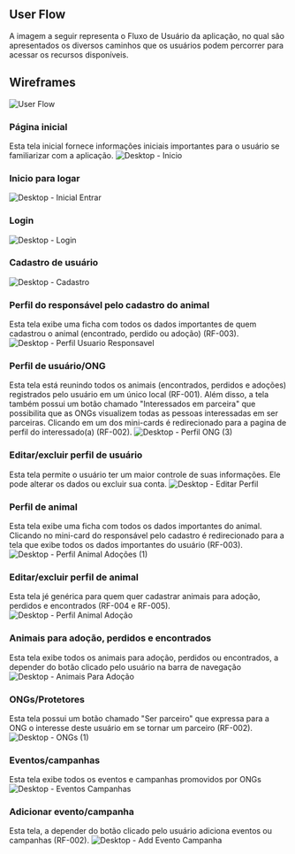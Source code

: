 ## User Flow

A imagem a seguir representa o Fluxo de Usuário da aplicação, no qual são apresentados os diversos caminhos que os usuários podem percorrer para acessar os recursos disponíveis.

## Wireframes
![User Flow](https://github.com/wesley-surt/adopet/assets/109616789/d0eb9b4a-013e-43e0-bcfc-a0bcdf6d4894)

### Página inicial
Esta tela inicial fornece informações iniciais importantes para o usuário se familiarizar com a aplicação.
![Desktop - Inicio](https://github.com/wesley-surt/adopet/assets/109616789/04b88a5d-87ce-468b-844d-d250873fd9ba)

### Inicio para logar
![Desktop - Inicial Entrar](https://github.com/wesley-surt/adopet/assets/109616789/ad0f7934-8d50-4538-b36a-b904dfed751b)

### Login
![Desktop - Login](https://github.com/wesley-surt/adopet/assets/109616789/90de9570-6746-4b92-bd6a-73d859f2206f)

### Cadastro de usuário
![Desktop - Cadastro](https://github.com/wesley-surt/adopet/assets/109616789/5f4c88af-57e5-44fc-bc7e-6038df7440fd)

### Perfil do responsável pelo cadastro do animal
Esta tela exibe uma ficha com todos os dados importantes de quem cadastrou o animal (encontrado, perdido ou adoção) (RF-003).
![Desktop - Perfil Usuario Responsavel](https://github.com/wesley-surt/adopet/assets/109616789/fe6c3ef0-417f-4e15-a28f-ef5bb91d02ab)

### Perfil de usuário/ONG
Esta tela está reunindo todos os animais (encontrados, perdidos e adoções) registrados pelo usuário em um único local (RF-001).
Além disso, a tela também possui um botão chamado "Interessados em parceira" que possibilita que as ONGs visualizem todas as pessoas interessadas em ser parceiras. Clicando em um dos mini-cards é redirecionado para a pagina de perfil do interessado(a) (RF-002).
![Desktop - Perfil ONG (3)](https://github.com/wesley-surt/adopet/assets/109616789/2e44b2b6-ff59-4d0d-bb2d-aba6f4107f69)

### Editar/excluir perfil de usuário
Esta tela permite o usuário ter um maior controle de suas informações. Ele pode alterar os dados ou excluir sua conta.
![Desktop - Editar Perfil](https://github.com/wesley-surt/adopet/assets/109616789/2aa2a7b2-430d-49f8-a425-4f054d4f7dfa)

### Perfil de animal
Esta tela exibe uma ficha com todos os dados importantes do animal. Clicando no mini-card do responsável pelo cadastro é redirecionado para a tela que exibe todos os dados importantes do usuário (RF-003).
![Desktop - Perfil Animal Adoções (1)](https://github.com/wesley-surt/adopet/assets/109616789/c5066d3e-b726-4437-841a-2e01e54dd5fe)

### Editar/excluir perfil de animal
Esta tela jé genérica para quem quer cadastrar animais para adoção, perdidos e encontrados (RF-004 e RF-005).
![Desktop - Perfil Animal Adoção](https://github.com/wesley-surt/adopet/assets/109616789/46207a35-9b88-44c1-89c2-b97df2a0a847)

### Animais para adoção, perdidos e encontrados
Esta tela exibe todos os animais para adoção, perdidos ou encontrados, a depender do botão clicado pelo usuário na barra de navegação
![Desktop - Animais Para Adoção](https://github.com/wesley-surt/adopet/assets/109616789/3e3cc2ab-f50d-4276-a975-bdfede8f4a8d)

### ONGs/Protetores
Esta tela possui um botão chamado "Ser parceiro" que expressa para a ONG o interesse deste usuário em se tornar um parceiro (RF-002).
![Desktop - ONGs (1)](https://github.com/wesley-surt/adopet/assets/109616789/0cff422e-dc70-444a-b887-9cfd4e19690f)

### Eventos/campanhas
Esta tela exibe todos os eventos e campanhas promovidos por ONGs
![Desktop - Eventos Campanhas](https://github.com/wesley-surt/adopet/assets/109616789/329bd5f8-1929-4531-a34d-d7128b83d891)

### Adicionar evento/campanha
Esta tela, a depender do botão clicado pelo usuário adiciona eventos ou campanhas (RF-002).
![Desktop - Add Evento Campanha](https://github.com/wesley-surt/adopet/assets/109616789/74b81774-eada-4413-90b5-ae9c67f0c663)
